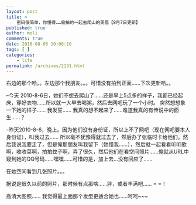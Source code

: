 ```yaml
---
layout: post
title: >
    密码很简单，你懂得……偷拍的一起去爬山的美眉【8月7日更新】
published: true
author: moli
comments: true
date: 2010-08-05 10:08:10
tags: [ ]
categories:
    - life
permalink: /archives/2131.html
---
```

[][1]右边的那个哈。。左边那个我朋友。。。可惜没有拍到正面……下次更新哈。。

&#8211;今天 2010-8-6日，她们不想去爬山了……还是早上5点多的样子，我都已经起床，穿好衣物……所以就一大早去喝粥，然后去网吧玩了一个小时。 突然想想象一下她的样子…… 我发誓…… 我真的想不起来了……难道我真的有传说中的面生……？

&#8211;昨天2010-8-6，晚上。因为他们没有身份证，所以上不了网吧（现在网吧要本人身份证），叫我过去…… 所以毫不犹豫得就过去了，然后办了张临时卡给他们。然后我说我要走了，但是俺那朋友叫我留下（她懂我……），然后就一起看看听听歌啊，收收菜啊，拍拍蚊子啊，弄了很久，然后他们在看空间照片……俺就从URL中窥到她的QQ号码……嘿嘿……可惜的是，加上去…没有回应了……

在她空间看到几张照片。。。

[][2][][3]

据说是很久以前的照片，那时候有点那啥……胖，或者丰满吧…… = =！

高清大图照…… 我觉得最上面那个发型更适合她也……呵呵~~~

 [1]: http://huoxr.com/wp-content/uploads/2010/08/QQ100805082026.jpg
 [2]: http://huoxr.com/wp-content/uploads/2010/08/daihaixu1.gif
 [3]: http://huoxr.com/wp-content/uploads/2010/08/daihaixu2.jpg